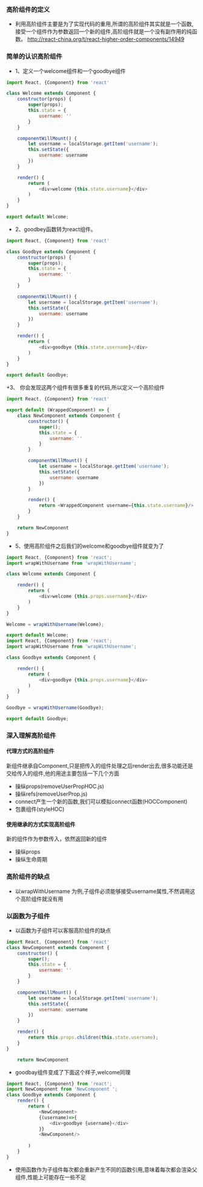 ### 高阶组件的定义

+ 利用高阶组件主要是为了实现代码的重用,所谓的高阶组件其实就是一个函数,接受一个组件作为参数返回一个新的组件,高阶组件就是一个没有副作用的纯函数。
http://react-china.org/t/react-higher-order-components/14949
### 简单的认识高阶组件
+ 1、定义一个welcome组件和一个goodbye组件
```javascript
import React, {Component} from 'react'

class Welcome extends Component {
    constructor(props) {
        super(props);
        this.state = {
            username: ''
        }
    }

    componentWillMount() {
        let username = localStorage.getItem('username');
        this.setState({
            username: username
        })
    }

    render() {
        return (
            <div>welcome {this.state.username}</div>
        )
    }
}

export default Welcome;
```
+ 2、goodbey函数转为react组件。
```javascript
import React, {Component} from 'react'

class Goodbye extends Component {
    constructor(props) {
        super(props);
        this.state = {
            username: ''
        }
    }

    componentWillMount() {
        let username = localStorage.getItem('username');
        this.setState({
            username: username
        })
    }

    render() {
        return (
            <div>goodbye {this.state.username}</div>
        )
    }
}

export default Goodbye;
```
+3、 你会发现这两个组件有很多重复的代码,所以定义一个高阶组件
```javascript
import React, {Component} from 'react'

export default (WrappedComponent) => {
    class NewComponent extends Component {
        constructor() {
            super();
            this.state = {
                username: ''
            }
        }

        componentWillMount() {
            let username = localStorage.getItem('username');
            this.setState({
                username: username
            })
        }

        render() {
            return <WrappedComponent username={this.state.username}/>
        }
    }

    return NewComponent
}
```
+ 5、使用高阶组件之后我们的welcome和goodbye组件就变为了
```javascript
import React, {Component} from 'react';
import wrapWithUsername from 'wrapWithUsername';

class Welcome extends Component {

    render() {
        return (
            <div>welcome {this.props.username}</div>
        )
    }
}

Welcome = wrapWithUsername(Welcome);

export default Welcome;
import React, {Component} from 'react';
import wrapWithUsername from 'wrapWithUsername';

class Goodbye extends Component {

    render() {
        return (
            <div>goodbye {this.props.username}</div>
        )
    }
}

Goodbye = wrapWithUsername(Goodbye);

export default Goodbye;
```
### 深入理解高阶组件

#### 代理方式的高阶组件
新组件继承自Component,只是把传入的组件处理之后render出去,很多功能还是交给传入的组件,他的用途主要包括一下几个方面
+ 操纵props(removeUserPropHOC.js)
+ 操纵refs(removeUserProp.js)
+ connect产生一个新的函数,我们可以模拟connect函数(HOCComponent)
+ 包裹组件(styleHOC)

#### 使用继承的方式实现高阶组件
新的组件作为参数传入，依然返回新的组件
+ 操纵props
+ 操纵生命周期

### 高阶组件的缺点
+ 以wrapWithUsername 为例,子组件必须能够接受username属性,不然调用这个高阶组件就没有用
### 以函数为子组件
+ 以函数为子组件可以客服高阶组件的缺点
```javascript
import React, {Component} from 'react'
class NewComponent extends Component {
    constructor() {
        super();
        this.state = {
            username: ''
        }
    }

    componentWillMount() {
        let username = localStorage.getItem('username');
        this.setState({
            username: username
        })
    }

    render() {
        return this.props.children(this.state.username); 
    }
}

    return NewComponent
```
+ goodbay组件变成了下面这个样子,welcome同理
```javascript
import React, {Component} from 'react';
import NewComponent from 'NewComponent ';
class Goodbye extends Component {
    render() {
        return (
            <NewComponent>
            {(username)=>{
                <div>goodbye {username}</div>
            }}
            <NewComponent/>  
            
        )
    }
}
```
+ 使用函数作为子组件每次都会重新产生不同的函数引用,意味着每次都会渲染父组件,性能上可能存在一些不足